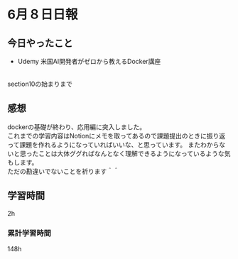 #  6月８日日報
##  今日やったこと
* Udemy 米国AI開発者がゼロから教えるDocker講座
<br>
section10の始まりまで

##  感想
dockerの基礎が終わり、応用編に突入しました。
<br>
これまでの学習内容はNotionにメモを取ってあるので課題提出のときに振り返って課題を作れるようになっていればいいな、と思っています。
またわからないと思ったことは大体ググればなんとなく理解できるようになっているような気もします。
<br>
ただの勘違いでないことを祈ります＾＾

##  学習時間
2h

###  累計学習時間
148h

